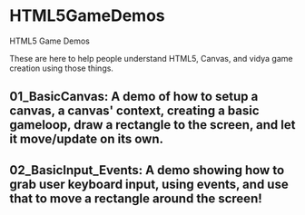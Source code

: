 HTML5GameDemos
==============

HTML5 Game Demos

These are here to help people understand HTML5, Canvas, and vidya game creation 
using those things.

01_BasicCanvas: A demo of how to setup a canvas, a canvas' context, creating a basic gameloop, draw a rectangle to the screen, and let it move/update on its own.
------------
02_BasicInput_Events: A demo showing how to grab user keyboard input, using events, and use that to move a rectangle around the screen!
---------------------
